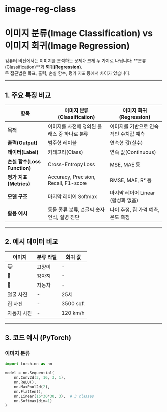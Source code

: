 # image-reg-class
# 이미지 분류(Image Classification) vs 이미지 회귀(Image Regression)

컴퓨터 비전에서는 이미지를 분석하는 문제가 크게 두 가지로 나뉩니다: **분류(Classification)**과 **회귀(Regression)**.  
두 접근법은 목표, 출력, 손실 함수, 평가 지표 등에서 차이가 있습니다.

---

## 1. 주요 특징 비교

| 항목 | 이미지 분류 (Classification) | 이미지 회귀 (Regression) |
|------|----------------------------|-------------------------|
| **목적** | 이미지를 사전에 정의된 클래스 중 하나로 분류 | 이미지를 기반으로 연속적인 수치값 예측 |
| **출력(Output)** | 범주형 레이블 | 연속형 값(실수) |
| **데이터(Label)** | 카테고리(Class) | 연속 값(Continuous) |
| **손실 함수(Loss Function)** | Cross-Entropy Loss | MSE, MAE 등 |
| **평가 지표(Metrics)** | Accuracy, Precision, Recall, F1-score | RMSE, MAE, R² 등 |
| **모델 구조** | 마지막 레이어 Softmax | 마지막 레이어 Linear (활성화 없음) |
| **활용 예시** | 동물 종류 분류, 손글씨 숫자 인식, 질병 진단 | 나이 추정, 집 가격 예측, 온도 측정 |

---

## 2. 예시 데이터 비교

| 이미지 | 분류 라벨 | 회귀 값 |
|--------|------------|---------|
| 🐱 | 고양이 | - |
| 🐶 | 강아지 | - |
| 🚗 | 자동차 | - |
| 얼굴 사진 | - | 25세 |
| 집 사진 | - | 3500 sqft |
| 자동차 사진 | - | 120 km/h |

---

## 3. 코드 예시 (PyTorch)

### 이미지 분류
```python
import torch.nn as nn

model = nn.Sequential(
    nn.Conv2d(3, 16, 3, 1),
    nn.ReLU(),
    nn.MaxPool2d(2),
    nn.Flatten(),
    nn.Linear(16*30*30, 3),  # 3 classes
    nn.Softmax(dim=1)
)
